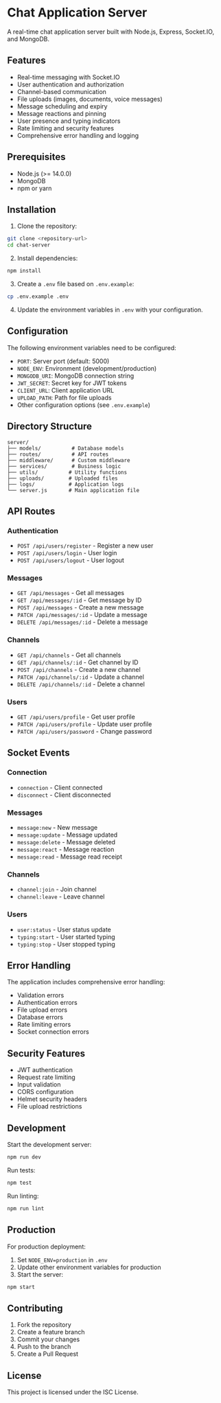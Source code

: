 # Chat Application Server

A real-time chat application server built with Node.js, Express, Socket.IO, and MongoDB.

## Features

- Real-time messaging with Socket.IO
- User authentication and authorization
- Channel-based communication
- File uploads (images, documents, voice messages)
- Message scheduling and expiry
- Message reactions and pinning
- User presence and typing indicators
- Rate limiting and security features
- Comprehensive error handling and logging

## Prerequisites

- Node.js (>= 14.0.0)
- MongoDB
- npm or yarn

## Installation

1. Clone the repository:

```bash
git clone <repository-url>
cd chat-server
```

2. Install dependencies:

```bash
npm install
```

3. Create a `.env` file based on `.env.example`:

```bash
cp .env.example .env
```

4. Update the environment variables in `.env` with your configuration.

## Configuration

The following environment variables need to be configured:

- `PORT`: Server port (default: 5000)
- `NODE_ENV`: Environment (development/production)
- `MONGODB_URI`: MongoDB connection string
- `JWT_SECRET`: Secret key for JWT tokens
- `CLIENT_URL`: Client application URL
- `UPLOAD_PATH`: Path for file uploads
- Other configuration options (see `.env.example`)

## Directory Structure

```
server/
├── models/          # Database models
├── routes/          # API routes
├── middleware/      # Custom middleware
├── services/        # Business logic
├── utils/          # Utility functions
├── uploads/        # Uploaded files
├── logs/           # Application logs
└── server.js       # Main application file
```

## API Routes

### Authentication

- `POST /api/users/register` - Register a new user
- `POST /api/users/login` - User login
- `POST /api/users/logout` - User logout

### Messages

- `GET /api/messages` - Get all messages
- `GET /api/messages/:id` - Get message by ID
- `POST /api/messages` - Create a new message
- `PATCH /api/messages/:id` - Update a message
- `DELETE /api/messages/:id` - Delete a message

### Channels

- `GET /api/channels` - Get all channels
- `GET /api/channels/:id` - Get channel by ID
- `POST /api/channels` - Create a new channel
- `PATCH /api/channels/:id` - Update a channel
- `DELETE /api/channels/:id` - Delete a channel

### Users

- `GET /api/users/profile` - Get user profile
- `PATCH /api/users/profile` - Update user profile
- `PATCH /api/users/password` - Change password

## Socket Events

### Connection

- `connection` - Client connected
- `disconnect` - Client disconnected

### Messages

- `message:new` - New message
- `message:update` - Message updated
- `message:delete` - Message deleted
- `message:react` - Message reaction
- `message:read` - Message read receipt

### Channels

- `channel:join` - Join channel
- `channel:leave` - Leave channel

### Users

- `user:status` - User status update
- `typing:start` - User started typing
- `typing:stop` - User stopped typing

## Error Handling

The application includes comprehensive error handling:

- Validation errors
- Authentication errors
- File upload errors
- Database errors
- Rate limiting errors
- Socket connection errors

## Security Features

- JWT authentication
- Request rate limiting
- Input validation
- CORS configuration
- Helmet security headers
- File upload restrictions

## Development

Start the development server:

```bash
npm run dev
```

Run tests:

```bash
npm test
```

Run linting:

```bash
npm run lint
```

## Production

For production deployment:

1. Set `NODE_ENV=production` in `.env`
2. Update other environment variables for production
3. Start the server:

```bash
npm start
```

## Contributing

1. Fork the repository
2. Create a feature branch
3. Commit your changes
4. Push to the branch
5. Create a Pull Request

## License

This project is licensed under the ISC License.
